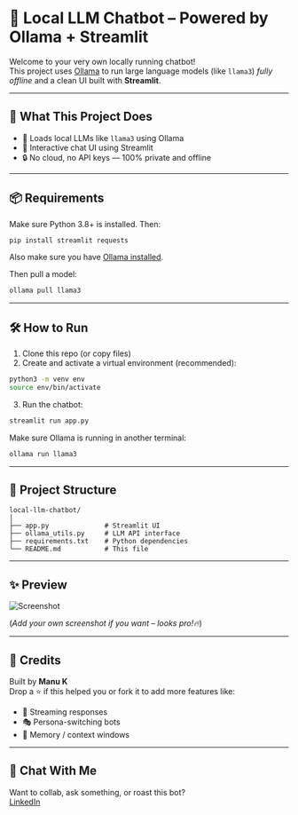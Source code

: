 
# 🤖 Local LLM Chatbot – Powered by Ollama + Streamlit

Welcome to your very own locally running chatbot!  
This project uses [Ollama](https://ollama.com) to run large language models (like `llama3`) *fully offline* and a clean UI built with **Streamlit**.

---

## 🚀 What This Project Does

- 🧠 Loads local LLMs like `llama3` using Ollama
- 💬 Interactive chat UI using Streamlit
- 🔒 No cloud, no API keys — 100% private and offline

---

## 📦 Requirements

Make sure Python 3.8+ is installed. Then:

```bash
pip install streamlit requests
```

Also make sure you have [Ollama installed](https://ollama.com/download).

Then pull a model:
```bash
ollama pull llama3
```

---

## 🛠️ How to Run

1. Clone this repo (or copy files)
2. Create and activate a virtual environment (recommended):

```bash
python3 -m venv env
source env/bin/activate
```

3. Run the chatbot:

```bash
streamlit run app.py
```

Make sure Ollama is running in another terminal:

```bash
ollama run llama3
```

---

## 📁 Project Structure

```
local-llm-chatbot/
│
├── app.py              # Streamlit UI
├── ollama_utils.py     # LLM API interface
├── requirements.txt    # Python dependencies
└── README.md           # This file
```

---

## ✨ Preview

![Screenshot](https://via.placeholder.com/600x300?text=Chatbot+UI+Preview)

(*Add your own screenshot if you want – looks pro!🔥*)

---

## 📍 Credits

Built by **Manu K**  
Drop a ⭐ if this helped you or fork it to add more features like:
- 🔁 Streaming responses
- 🎭 Persona-switching bots
- 🧠 Memory / context windows

---

## 💬 Chat With Me

Want to collab, ask something, or roast this bot?  
[LinkedIn](https://www.linkedin.com/in/manu-kedarasetti-b7a02112a)
